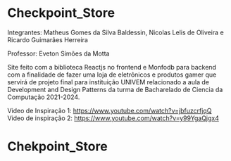 # Checkpoint_Store
Integrantes: Matheus Gomes da Silva Baldessin, Nicolas Lelis de Oliveira e Ricardo Guimarães Herreira

Professor: Eveton Simões da Motta

Site feito com a biblioteca Reactjs no frontend e Monfodb para backend com a finalidade de fazer uma loja de eletrônicos e produtos gamer que servirá de projeto final para instituição UNIVEM relacionado a aula de Development and Design Patterns da turma de Bacharelado de Ciencia da Computação 2021-2024.

Video de Inspiração 1: https://www.youtube.com/watch?v=jbfuzcrfjqQ
Video de inspiração 2: https://www.youtube.com/watch?v=y99YgaQjgx4
# Chekpoint_Store
